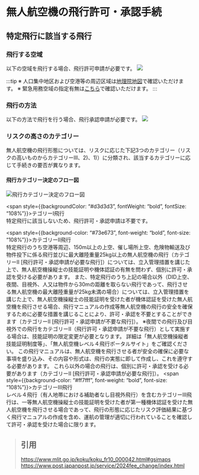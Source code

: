 # 無人航空機の飛行許可・承認手続

## 特定飛行に該当する飛行
### 飛行する空域
以下の空域を飛行する場合、飛行許可申請が必要です。
![](https://www.mlit.go.jp/common/001486329.png)

:::tip
※ 人口集中地区および空港等の周辺区域は[地理院地図](https://maps.gsi.go.jp/#10/35.675705/139.750214/&base=std&ls=std%7Cdid2020%7Ckokuarea&blend=0&disp=111&lcd=kokuarea&vs=c1g1j0h0k0l0u0t0z0r0s0m0f1)で確認いただけます。
※ 緊急用務空域の指定有無は[こちら](https://www.mlit.go.jp/koku/koku_tk10_000003.html#alert)で確認いただけます。
:::
### 飛行の方法
以下の方法で飛行を行う場合、飛行承認申請が必要です。
![](https://www.mlit.go.jp/common/001520680.png)

### リスクの高さのカテゴリー
無人航空機の飛行形態については、リスクに応じた下記3つのカテゴリー（リスクの高いものからカテゴリーⅢ、2)、1)）に分類され、該当するカテゴリーに応じて手続きの要否が異なります。
#### 飛行カテゴリー決定のフロー図
![飛行カテゴリー決定のフロー図](https://www.mlit.go.jp/common/001582831.png)

<span style={{backgroundColor: “#d3d3d3”, fontWeight: “bold”, fontSize: “108%”}}>テゴリーⅠ飛行</span>   
特定飛行に該当しないため、飛行許可・承認申請は不要です。   

<span style={{background-color: “#73e673”, font-weight: “bold”, font-size: “108%”}}>カテゴリーⅡ飛行</span>   
特定飛行のうち空港等周辺、150m以上の上空、催し場所上空、危険物輸送及び物件投下に係る飛行並びに最大離陸重量25kg以上の無人航空機の飛行（カテゴリーⅡ [飛行許可・承認申請が必要な飛行]）については、立入管理措置を講じた上で、無人航空機操縦士の技能証明や機体認証の有無を問わず、個別に許可・承認を受ける必要があります。
また、特定飛行のうち上記の場合以外（DID上空、夜間、目視外、人又は物件から30mの距離を取らない飛行であって、飛行させる無人航空機の最大離陸重量が25kg未満の場合）については、立入管理措置を講じた上で、無人航空機操縦士の技能証明を受けた者が機体認証を受けた無人航空機を飛行させる場合、飛行マニュアルの作成等無人航空機の飛行の安全を確保するために必要な措置を講じることにより、許可・承認を不要とすることができます（カテゴリーⅡ [飛行許可・承認申請が不要な飛行]）。
※夜間での飛行及び目視外での飛行をカテゴリーⅡ（飛行許可・承認申請が不要な飛行）として実施する場合は、技能証明の限定変更が必要となります。
詳細は「無人航空機操縦者技能証明制度等」、「無人航空機レベル４飛行ポータルサイト」をご確認ください。
この飛行マニュアルは、無人航空機を飛行させる者が安全の確保に必要な事項を盛り込み、その内容や形式は、飛行の実態に即して作成し、これを遵守する必要があります。
これら以外の場合の飛行は、個別に許可・承認を受ける必要があります（カテゴリーⅡ [飛行許可・承認申請が必要な飛行]）。
<span style={{background-color: “#ff7fff”, font-weight: “bold”, font-size: “108%”}}>カテゴリーⅢ飛行</span>   
レベル４飛行（有人地帯における補助者なし目視外飛行）を含むカテゴリーⅢ飛行は、一等無人航空機操縦士の技能証明を受けた者が第一種機体認証を受けた無人航空機を飛行させる場合であって、飛行の形態に応じたリスク評価結果に基づく飛行マニュアルの作成を含め、運航の管理が適切に行われていることを確認して許可・承認を受けた場合に限ります。

> ## 引用   
> https://www.mlit.go.jp/koku/koku_fr10_000042.html#gsimaps
> https://www.post.japanpost.jp/service/2024fee_change/index.html
